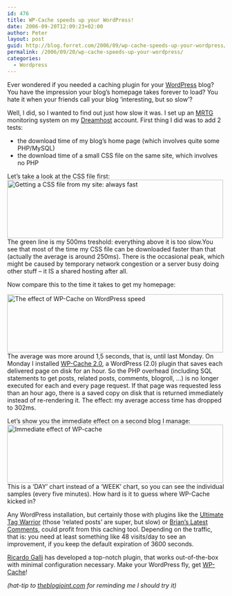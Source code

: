 ```yaml
---
id: 476
title: WP-Cache speeds up your WordPress!
date: 2006-09-20T12:09:23+02:00
author: Peter
layout: post
guid: http://blog.forret.com/2006/09/wp-cache-speeds-up-your-wordpress/
permalink: /2006/09/20/wp-cache-speeds-up-your-wordpress/
categories:
  - Wordpress
---
```

Ever wondered if you needed a caching plugin for your [WordPress](http://www.wordpress.org) blog? You have the impression your blog&#8217;s homepage takes forever to load? You hate it when your friends call your blog &#8216;interesting, but so slow&#8217;?

Well, I did, so I wanted to find out just how slow it was. I set up an [MRTG](http://oss.oetiker.ch/mrtg/) monitoring system on my [Dreamhost](http://www.dreamhost.com/r.cgi?166410) account. First thing I did was to add 2 tests:

  * the download time of my blog&#8217;s home page (which involves quite some PHP/MySQL)
  * the download time of a small CSS file on the same site, which involves no PHP

Let&#8217;s take a look at the CSS file first:  
[<img loading="lazy" src="http://static.flickr.com/97/248146088_32f0e60117.jpg" width="500" height="135" alt="Getting a CSS file from my site: always fast" />](http://www.flickr.com/photos/pforret/248146088/ "Photo Sharing")  
The green line is my 500ms treshold: everything above it is too slow.You see that most of the time my CSS file can be downloaded faster than that (actually the average is around 250ms). There is the occasional peak, which might be caused by temporary network congestion or a server busy doing other stuff &#8211; it IS a shared hosting after all.

Now compare this to the time it takes to get my homepage:<!--more-->

  
[<img loading="lazy" src="http://static.flickr.com/93/248144593_c30c85f4e2.jpg" width="500" height="135" alt="The effect of WP-Cache on WordPress speed" />](http://www.flickr.com/photos/pforret/248144593/ "Photo Sharing")  
The average was more around 1,5 seconds, that is, until last Monday. On Monday I installed [WP-Cache 2.0](http://mnm.uib.es/gallir/wp-cache-2/), a WordPress (2.0) plugin that saves each delivered page on disk for an hour. So the PHP overhead (including SQL statements to get posts, related posts, comments, blogroll, &#8230;) is no longer executed for each and every page request. If that page was requested less than an hour ago, there is a saved copy on disk that is returned immediately instead of re-rendering it. The effect: my average access time has dropped to 302ms.

Let&#8217;s show you the immediate effect on a second blog I manage:  
[<img loading="lazy" src="http://static.flickr.com/54/248146089_072270c69e.jpg" width="500" height="135" alt="Immediate effect of WP-cache" />](http://www.flickr.com/photos/pforret/248146089/ "Photo Sharing")  
This is a &#8216;DAY&#8217; chart instead of a &#8216;WEEK&#8217; chart, so you can see the individual samples (every five minutes). How hard is it to guess where WP-Cache kicked in?

Any WordPress installation, but certainly those with plugins like the [Ultimate Tag Warrior](http://www.neato.co.nz/ultimate-tag-warrior/) (those &#8216;related posts&#8217; are super, but slow) or [Brian&#8217;s Latest Comments](http://meidell/latestcomments/), could profit from this caching tool. Depending on the traffic, that is: you need at least something like 48 visits/day to see an improvement, if you keep the default expiration of 3600 seconds.

[Ricardo Galli](http://mnm.uib.es/gallir) has developed a top-notch plugin, that works out-of-the-box with minimal configuration necessary. Make your WordPress fly, get [WP-Cache](http://mnm.uib.es/gallir/wp-cache-2/)!

_(hat-tip to [theblogjoint.com](http://theblogjoint.com/2006/08/29/top-wordpress-plugins/) for reminding me I should try it)_